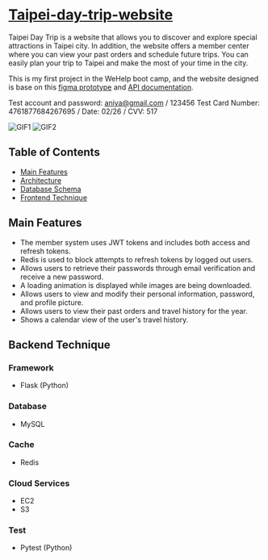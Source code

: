 # [Taipei-day-trip-website](https://taipeitrip.serveirc.com/user)
Taipei Day Trip is a website that allows you to discover and explore special attractions in Taipei city. In addition, the website offers a member center where you can view your past orders and schedule future trips. You can easily plan your trip to Taipei and make the most of your time in the city.

This is my first project in the WeHelp boot camp, and the website designed is base on this [figma prototype](https://www.figma.com/file/MZkYBH31H5gyLoZoZq116j/Taipei-Trip-%E5%8F%B0%E5%8C%97%E4%B8%80%E6%97%A5%E9%81%8A-2.0?t=klEcrdQ8vJZwSQ42-0) and [API documentation](https://app.swaggerhub.com/apis-docs/padax/taipei-day-trip/1.1.0).

Test account and password: aniya@gmail.com / 123456
Test Card Number: 4761877684267695 / Date: 02/26 / CVV: 517 

![GIF1](http://g.recordit.co/jTa2E1O4rU.gif) 
![GIF2](http://g.recordit.co/ijmVT9FMqX.gif)

## Table of Contents
- [Main Features](#main-features)
- [Architecture](#architecture)
- [Database Schema](#database-schema)
- [Frontend Technique](#frontend-technique)

## Main Features  
- The member system uses JWT tokens and includes both access and refresh tokens.
- Redis is used to block attempts to refresh tokens by logged out users.
- Allows users to retrieve their passwords through email verification and receive a new password.
- A loading animation is displayed while images are being downloaded.
- Allows users to view and modify their personal information, password, and profile picture.
- Allows users to view their past orders and travel history for the year.
- Shows a calendar view of the user's travel history.  

## Backend Technique 

### Framework
- Flask (Python)  

### Database
- MySQL  

### Cache
- Redis

### Cloud Services
- EC2
- S3  

### Test
- Pytest (Python)


